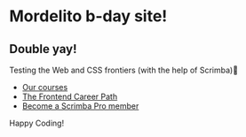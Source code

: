 # Mordelito b-day site!

## Double yay!

Testing the Web and CSS frontiers (with the help of Scrimba)🚀

- [Our courses](https://scrimba.com/allcourses)
- [The Frontend Career Path](https://scrimba.com/learn/frontend)
- [Become a Scrimba Pro member](https://scrimba.com/pricing)

Happy Coding!
